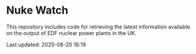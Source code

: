 # Nuke Watch

This repository includes code for retrieving the latest information available on the output of EDF nuclear power plants in the UK.

Last updated: 2025-08-20 16:19